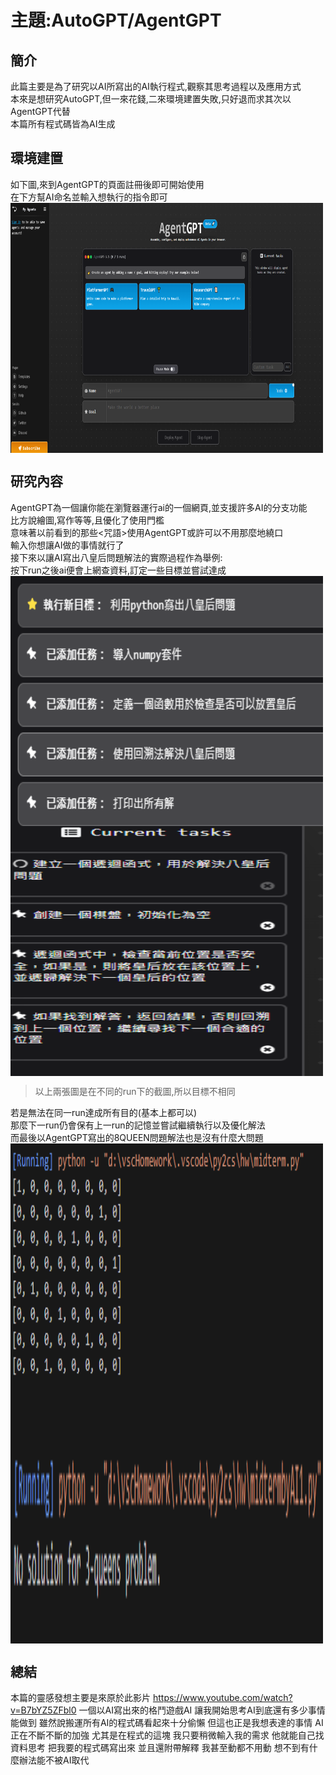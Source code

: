 # 主題:AutoGPT/AgentGPT

## 簡介
此篇主要是為了研究以AI所寫出的AI執行程式,觀察其思考過程以及應用方式<br>
本來是想研究AutoGPT,但一來花錢,二來環境建置失敗,只好退而求其次以AgentGPT代替<br>
本篇所有程式碼皆為AI生成<br>


## 環境建置
如下圖,來到AgentGPT的頁面註冊後即可開始使用<br>
在下方幫AI命名並輸入想執行的指令即可<br>
<img src="https://github.com/owen4096/py2cs/blob/master/hw/agentgpt.png" width="500" height="400"  align=center /> 

## 研究內容
AgentGPT為一個讓你能在瀏覽器運行ai的一個網頁,並支援許多AI的分支功能<br>
比方說繪圖,寫作等等,且優化了使用門檻<br>
意味著以前看到的那些<咒語>使用AgentGPT或許可以不用那麼地繞口<br>
輸入你想讓AI做的事情就行了<br>
接下來以讓AI寫出八皇后問題解法的實際過程作為舉例:<br>
按下run之後ai便會上網查資料,訂定一些目標並嘗試達成<br>
<img src="https://github.com/owen4096/py2cs/blob/master/hw/agentgpt3.png" width="500" height="400"  align=center /> 
<img src="https://github.com/owen4096/py2cs/blob/master/hw/agentgpt4.png" width="500" height="400"  align=center /> 
>以上兩張圖是在不同的run下的截圖,所以目標不相同

若是無法在同一run達成所有目的(基本上都可以)<br>
那麼下一run仍會保有上一run的記憶並嘗試繼續執行以及優化解法<br>
而最後以AgentGPT寫出的8QUEEN問題解法也是沒有什麼大問題
<img src="https://github.com/owen4096/py2cs/blob/master/hw/output1.png" width="500" height="400"  align=center /> 
<img src="https://github.com/owen4096/py2cs/blob/master/hw/output2.png" width="500" height="400"  align=center /> 

## 總結
本篇的靈感發想主要是來原於此影片 https://www.youtube.com/watch?v=B7bYZ5ZFbl0
一個以AI寫出來的格鬥遊戲AI
讓我開始思考AI到底還有多少事情能做到
雖然說搬運所有AI的程式碼看起來十分偷懶
但這也正是我想表達的事情
AI正在不斷不斷的加強
尤其是在程式的這塊
我只要稍微輸入我的需求
他就能自己找資料思考
把我要的程式碼寫出來
並且還附帶解釋
我甚至動都不用動
想不到有什麼辦法能不被AI取代






